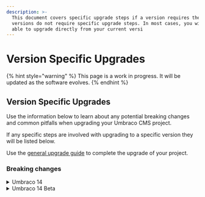 ```yaml
---
description: >-
  This document covers specific upgrade steps if a version requires them. Most
  versions do not require specific upgrade steps. In most cases, you will be
  able to upgrade directly from your current versi
---
```


# Version Specific Upgrades

{% hint style="warning" %}
This page is a work in progress. It will be updated as the software evolves.
{% endhint %}

## Version Specific Upgrades

Use the information below to learn about any potential breaking changes and common pitfalls when upgrading your Umbraco CMS project.

If any specific steps are involved with upgrading to a specific version they will be listed below.

Use the [general upgrade guide](../) to complete the upgrade of your project.

### Breaking changes

<details>

<summary>Umbraco 14</summary>

Below you can find the list of breaking changes introduced in Umbraco 14 CMS.

* [Angular removed: A new backoffice built with Web Components, Lit, and fueled by the Umbraco UI Library](https://github.com/umbraco/Umbraco.CMS.Backoffice)
* Icons in the new backoffice are based on [Lucide](https://lucide.dev/icons/).
* [Full TypeScript support for the Backoffice and all its APIs through a public npm package](https://www.myget.org/feed/umbracoprereleases/package/npm/@umbraco-cms/backoffice)
* A management API documentation in Swagger - replacement for Controllers that were not restful
* [Migration from Newtonsoft.Json to the System.Text.Json which removes Nested Content and Grid value converter and so on](https://github.com/umbraco/Umbraco-CMS/pull/15728)
* Nested Content and Grid Layout have been removed
* [Legacy media picker has been removed](https://github.com/umbraco/Umbraco-CMS/pull/15835)
* [Macros have been removed](https://github.com/umbraco/Announcements/issues/14). Use partial views and/or blocks in the RTE.
* [package-manifest is now umbraco.package.json](../../../../extending-backoffice/package-manifest.md)
* [Smidge has been removed from default installation](https://github.com/umbraco/Umbraco-CMS/pull/15788). Can be manually installed if needed.
* New login screen
* **Light, Dark or Contract Mode** option has been added in the backoffice. You can choose your preffered mode from your profile information.

**In-depth and further breaking changes for v14 can be found on the** [**CMS Github**](https://github.com/umbraco/Umbraco-CMS/pulls?q=is%3Apr+base%3Av14%2Fdev+label%3Acategory%2Fbreaking) **repository.**

</details>

<details>

<summary>Umbraco 14 Beta </summary>

Below you can find the list of breaking changes introduced in Umbraco 14 Beta.



**In-depth and further breaking changes for v14 beta versions can be found on the Release Notes on the** [**Umbraco.CMS.Backoffice** ](https://github.com/umbraco/Umbraco.CMS.Backoffice/releases)**repository.**

</details>
